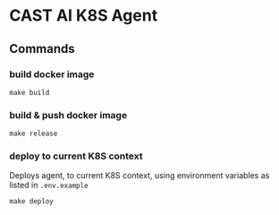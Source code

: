 # CAST AI K8S Agent

## Commands

### build docker image

```make build```

### build & push docker image

```make release```

### deploy to current K8S context

Deploys agent, to current K8S context, using environment variables as listed in `.env.example`

```make deploy```

